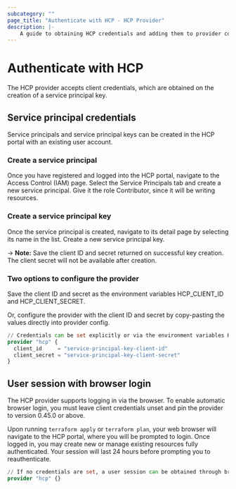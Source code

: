 ```yaml
---
subcategory: ""
page_title: "Authenticate with HCP - HCP Provider"
description: |-
    A guide to obtaining HCP credentials and adding them to provider configuration.
---
```


# Authenticate with HCP

The HCP provider accepts client credentials, which are obtained on the creation of a service principal key.

## Service principal credentials

Service principals and service principal keys can be created in the HCP portal with an existing user account.

### Create a service principal

Once you have registered and logged into the HCP portal, navigate to the Access Control (IAM) page. Select the Service Principals tab and create a new service principal. Give it the role Contributor, since it will be writing resources.

### Create a service principal key

Once the service principal is created, navigate to its detail page by selecting its name in the list. Create a new service principal key.

-> **Note:** Save the client ID and secret returned on successful key creation. The client secret will not be available after creation.

### Two options to configure the provider

Save the client ID and secret as the environment variables HCP_CLIENT_ID and HCP_CLIENT_SECRET.

Or, configure the provider with the client ID and secret by copy-pasting the values directly into provider config.

```terraform
// Credentials can be set explicitly or via the environment variables HCP_CLIENT_ID and HCP_CLIENT_SECRET
provider "hcp" {
  client_id     = "service-principal-key-client-id"
  client_secret = "service-principal-key-client-secret"
}
``` 

## User session with browser login

The HCP provider supports logging in via the browser. To enable automatic browser login, you must leave client credentials unset and pin the provider to version 0.45.0 or above.

Upon running `terraform apply` or `terraform plan`, your web browser will navigate to the HCP portal, where you will be prompted to login. Once logged in, you may create new or manage existing resources fully authenticated. Your session will last 24 hours before prompting you to reauthenticate.

```terraform
// If no credentials are set, a user session can be obtained through browser login.
provider "hcp" {}
``` 
